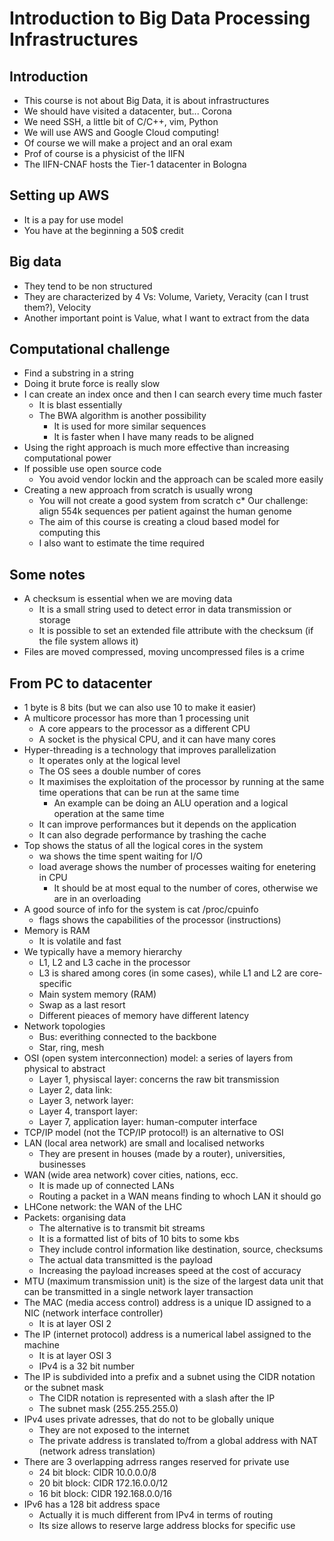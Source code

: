 # Introduction to Big Data Processing Infrastructures

## Introduction
* This course is not about Big Data, it is about infrastructures
* We should have visited a datacenter, but... Corona
* We need SSH, a little bit of C/C++, vim, Python
* We will use AWS and Google Cloud computing!
* Of course we will make a project and an oral exam
* Prof of course is a physicist of the IIFN
* The IIFN-CNAF hosts the Tier-1 datacenter in Bologna

## Setting up AWS
* It is a pay for use model
* You have at the beginning a 50\$ credit

## Big data
* They tend to be non structured
* They are characterized by 4 Vs: Volume, Variety, Veracity (can I trust them?), Velocity
* Another important point is Value, what I want to extract from the data

## Computational challenge
* Find a substring in a string
* Doing it brute force is really slow
* I can create an index once and then I can search every time much faster
	* It is blast essentially
	* The BWA algorithm is another possibility
		* It is used for more similar sequences
		* It is faster when I have many reads to be aligned
* Using the right approach is much more effective than increasing computational power
* If possible use open source code
	* You avoid vendor lockin and the approach can be scaled more easily
* Creating a new approach from scratch is usually wrong
	* You will not create a good system from scratch
 c* Our challenge: align 554k sequences per patient against the human genome
	* The aim of this course is creating a cloud based model for computing this
	* I also want to estimate the time required

## Some notes
* A checksum is essential when we are moving data
	* It is a small string used to detect error in data transmission or storage
	* It is possible to set an extended file attribute with the checksum (if the file system allows it)
* Files are moved compressed, moving uncompressed files is a crime

## From PC to datacenter
* 1 byte is 8 bits (but we can also use 10 to make it easier)
* A multicore processor has more than 1 processing unit
	* A core appears to the processor as a different CPU
	* A socket is the physical CPU, and it can have many cores
* Hyper-threading is a technology that improves parallelization
	* It operates only at the logical level
	* The OS sees a double number of cores
	* It maximises the exploitation of the processor by running at the same time operations that can be run at the same time
		* An example can be doing an ALU operation and a logical operation at the same time
	* It can improve performances but it depends on the application
	* It can also degrade performance by trashing the cache
* Top shows the status of all the logical cores in the system
	* wa shows the time spent waiting for I/O
	* load average shows the number of processes waiting for enetering in CPU
		* It should be at most equal to the number of cores, otherwise we are in an overloading
* A good source of info for the system is cat /proc/cpuinfo
	* flags shows the capabilities of the processor (instructions)
* Memory is RAM
	* It is volatile and fast
* We typically have a memory hierarchy
	* L1, L2 and L3 cache in the processor
	* L3 is shared among cores (in some cases), while L1 and L2 are core-specific
	* Main system memory (RAM)
	* Swap as a last resort
	* Different pieaces of memory have different latency
* Network topologies
	* Bus: everithing connected to the backbone
	* Star, ring, mesh
* OSI (open system interconnection) model: a series of layers from physical to abstract
	* Layer 1, physiscal layer: concerns the raw bit transmission
	* Layer 2, data link:
	* Layer 3, network layer:
	* Layer 4, transport layer:
	* Layer 7, application layer: human-computer interface
* TCP/IP model (not the TCP/IP protocol!) is an alternative to OSI
* LAN (local area network) are small and localised networks
	* They are present in houses (made by a router), universities, businesses
* WAN (wide area network) cover cities, nations, ecc.
	* It is made up of connected LANs
	* Routing a packet in a WAN means finding to whoch LAN it should go
* LHCone network: the WAN of the LHC
* Packets: organising data
	* The alternative is to transmit bit streams
	* It is a formatted list of bits of 10 bits to some kbs
	* They include control information like destination, source, checksums
	* The actual data transmitted is the payload
	* Increasing the payload increases speed at the cost of accuracy
* MTU (maximum transmission unit) is the size of the largest data unit that can be transmitted in a single network layer transaction
* The MAC (media access control) address is a unique ID assigned to a NIC (network interface controller)
	* It is at layer OSI 2
* The IP (internet protocol) address is a numerical label assigned to the machine
	* It is at layer OSI 3
	* IPv4 is a 32 bit number
* The IP is subdivided into a prefix and a subnet using the CIDR notation or the subnet mask
	* The CIDR notation is represented with a slash after the IP
	* The subnet mask (255.255.255.0)
* IPv4 uses private adresses, that do not to be globally unique
	* They are not exposed to the internet
	* The private address is translated to/from a global address with NAT (network adress translation)
* There are 3 overlapping adrress ranges reserved for private use
	* 24 bit block: CIDR 10.0.0.0/8
	* 20 bit block: CIDR 172.16.0.0/12
	* 16 bit block: CIDR 192.168.0.0/16
* IPv6 has a 128 bit address space
	* Actually it is much different from IPv4 in terms of routing
	* Its size allows to reserve large address blocks for specific use
